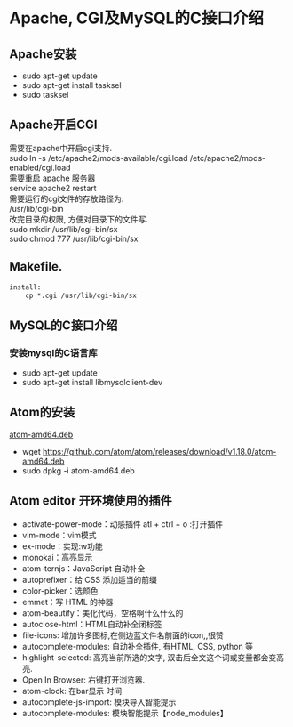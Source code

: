 # Apache, CGI及MySQL的C接口介绍  
## Apache安装  
- sudo apt-get update  
- sudo apt-get install tasksel  
- sudo tasksel  
## Apache开启CGI  
需要在apache中开启cgi支持.  
sudo ln -s /etc/apache2/mods-available/cgi.load /etc/apache2/mods-enabled/cgi.load  
需要重启 apache 服务器  
service apache2 restart  
需要运行的cgi文件的存放路径为:  
/usr/lib/cgi-bin  
改完目录的权限, 方便对目录下的文件写.  
sudo mkdir /usr/lib/cgi-bin/sx  
sudo chmod 777 /usr/lib/cgi-bin/sx  
## Makefile.  
```html  
install:  
	cp *.cgi /usr/lib/cgi-bin/sx  
```
## MySQL的C接口介绍  
### 安装mysql的C语言库  
- sudo apt-get update  
- sudo apt-get install libmysqlclient-dev  
## Atom的安装  
[atom-amd64.deb](https://github.com/atom/atom/releases/download/v1.18.0/atom-amd64.deb)  
- wget https://github.com/atom/atom/releases/download/v1.18.0/atom-amd64.deb
- sudo dpkg -i atom-amd64.deb
## Atom editor 开环境使用的插件  
- activate-power-mode：动感插件 atl + ctrl + o :打开插件  
- vim-mode：vim模式   
- ex-mode：实现:w功能  
- monokai：高亮显示  
- atom-ternjs：JavaScript 自动补全  
- autoprefixer：给 CSS 添加适当的前缀  
- color-picker：选颜色   
- emmet：写 HTML 的神器  
- atom-beautify：美化代码，空格啊什么什么的  
- autoclose-html：HTML自动补全闭标签   
- file-icons: 增加许多图标,在侧边蓝文件名前面的icon,,很赞  
- autocomplete-modules: 自动补全插件, 有HTML, CSS, python 等  
- highlight-selected: 高亮当前所选的文字, 双击后全文这个词或变量都会变高亮.  
- Open In Browser: 右键打开浏览器.  
- atom-clock: 在bar显示 时间  
- autocomplete-js-import: 模块导入智能提示  
- autocomplete-modules: 模块智能提示【node_modules】  
